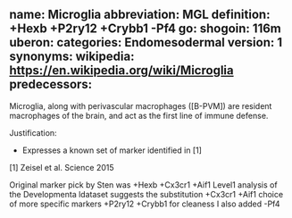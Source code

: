 name: Microglia
abbreviation: MGL
definition: +Hexb +P2ry12 +Crybb1 -Pf4
go:
shogoin: 116m
uberon:
categories: Endomesodermal
version: 1
synonyms:
wikipedia: https://en.wikipedia.org/wiki/Microglia
predecessors:
---

Microglia, along with perivascular macrophages ([B-PVM]) are resident macrophages of the brain, and act as the first line of immune defense.


Justification:

* Expresses a known set of marker identified in [1]

[1] Zeisel et al. Science 2015 

Original marker pick by Sten was +Hexb +Cx3cr1 +Aif1
Level1 analysis of the Developmenta ldataset suggests the substitution +Cx3cr1 +Aif1 choice of more specific markers +P2ry12 +Crybb1 for cleaness I also added -Pf4